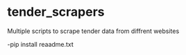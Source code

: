 # tender_scrapers
Multiple scripts to scrape tender data from diffrent websites

-pip install reaadme.txt

